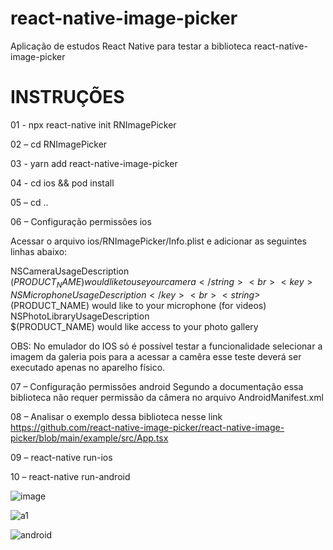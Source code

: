 # react-native-image-picker
Aplicação de estudos React Native para testar a biblioteca react-native-image-picker

# INSTRUÇÕES

01 - npx react-native init RNImagePicker

02 – cd RNImagePicker    

03 - yarn add react-native-image-picker

04 - cd ios && pod install

05 – cd ..

06 – Configuração permissões ios

Acessar o arquivo ios/RNImagePicker/Info.plist e adicionar as seguintes linhas abaixo: 

<key>NSCameraUsageDescription</key><br>
<string>$(PRODUCT_NAME) would like to use your camera</string><br>
<key>NSMicrophoneUsageDescription</key><br>
<string>$(PRODUCT_NAME) would like to your microphone (for videos)</string><br>
<key>NSPhotoLibraryUsageDescription</key><br>
<string>$(PRODUCT_NAME) would like access to your photo gallery</string>


OBS: No emulador do IOS só é possível testar a funcionalidade selecionar a imagem da galeria pois para a acessar a camêra esse teste deverá ser executado apenas no aparelho físico.

07 – Configuração permissões android
Segundo a documentação essa biblioteca não requer permissão da câmera no arquivo AndroidManifest.xml

08 – Analisar o exemplo dessa biblioteca nesse link
https://github.com/react-native-image-picker/react-native-image-picker/blob/main/example/src/App.tsx

09 – react-native run-ios 

10 – react-native run-android

![image](https://user-images.githubusercontent.com/5804067/121068265-71095b00-c7a2-11eb-9b50-ef4479629114.png)


![a1](https://user-images.githubusercontent.com/5804067/120245016-466b4f80-c242-11eb-825e-b6b5439ee07c.gif)

![android](https://user-images.githubusercontent.com/5804067/120245941-2ee19600-c245-11eb-9ae7-84dfb0597534.gif)





